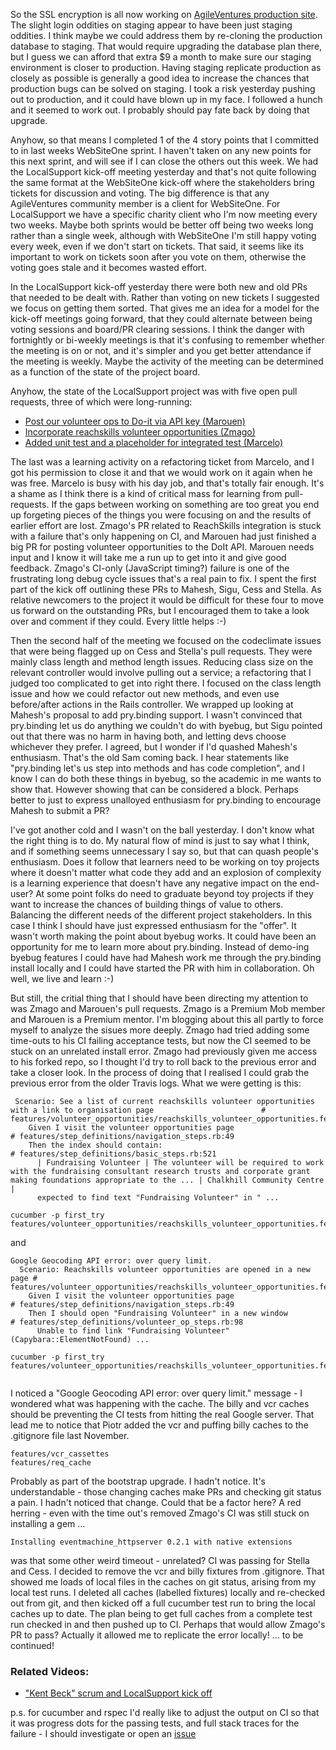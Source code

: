 So the SSL encryption is all now working on [AgileVentures production site](https://www.agileventures.org/).  The slight login oddities on staging appear to have been just staging oddities.  I think maybe we could address them by re-cloning the production database to staging.  That would require upgrading the database plan there, but I guess we can afford that extra $9 a month to make sure our staging environment is closer to production.  Having staging replicate production as closely as possible is generally a good idea to increase the chances that production bugs can be solved on staging.  I took a risk yesterday pushing out to production, and it could have blown up in my face.  I followed a hunch and it seemed to work out.  I probably should pay fate back by doing that upgrade.

Anyhow, so that means I completed 1 of the 4 story points that I committed to in last weeks WebSiteOne sprint.  I haven't taken on any new points for this next sprint, and will see if I can close the others out this week.  We had the LocalSupport kick-off meeting yesterday and that's not quite following the same format at the WebSiteOne kick-off where the stakeholders bring tickets for discussion and voting.  The big difference is that any AgileVentures community member is a client for WebSiteOne.  For LocalSupport we have a specific charity client who I'm now meeting every two weeks.  Maybe both sprints would be better off being two weeks long rather than a single week, although with WebSiteOne I'm still happy voting every week, even if we don't start on tickets.  That said, it seems like its important to work on tickets soon after you vote on them, otherwise the voting goes stale and it becomes wasted effort.

In the LocalSupport kick-off yesterday there were both new and old PRs that needed to be dealt with.  Rather than voting on new tickets I suggested we focus on getting them sorted.  That gives me an idea for a model for the kick-off meetings going forward, that they could alternate between being voting sessions and board/PR clearing sessions.  I think the danger with fortnightly or bi-weekly meetings is that it's confusing to remember whether the meeting is on or not, and it's simpler and you get better attendance if the meeting is weekly.  Maybe the activity of the meeting can be determined as a function of the state of the project board.

Anyhow, the state of the LocalSupport project was with five open pull requests, three of which were long-running:

* [Post our volunteer ops to Do-it via API key (Marouen)](https://github.com/AgileVentures/LocalSupport/pull/427)
* [Incorporate reachskills volunteer opportunities (Zmago)](https://github.com/AgileVentures/LocalSupport/pull/421)
* [Added unit test and a placeholder for integrated test (Marcelo)](https://github.com/AgileVentures/LocalSupport/pull/424)

The last was a learning activity on a refactoring ticket from Marcelo, and I got his permission to close it and that we would work on it again when he was free.  Marcelo is busy with his day job, and that's totally fair enough.  It's a shame as I think there is a kind of critical mass for learning from pull-requests.  If the gaps between working on something are too great you end up forgeting pieces of the things you were focusing on and the results of earlier effort are lost.  Zmago's PR related to ReachSkills integration is stuck with a failure that's only happening on CI, and Marouen had just finished a big PR for posting volunteer opportunities to the DoIt API.  Marouen needs input and I know it will take me a run up to get into it and give good feedback.  Zmago's CI-only (JavaScript timing?) failure is one of the frustrating long debug cycle issues that's a real pain to fix.  I spent the first part of the kick off outlining these PRs to Mahesh, Sigu, Cess and Stella.  As relative newcomers to the project it would be difficult for these four to move us forward on the outstanding PRs, but I encouraged them to take a look over and comment if they could.  Every little helps :-)

Then the second half of the meeting we focused on the codeclimate issues that were being flagged up on Cess and Stella's pull requests.  They were mainly class length and method length issues.  Reducing class size on the relevant controller would involve pulling out a service; a refactoring that I judged too complicated to get into right there.  I focused on the class length issue and how we could refactor out new methods, and even use before/after actions in the Rails controller.  We wrapped up looking at Mahesh's proposal to add pry.binding support.  I wasn't convinced that pry.binding let us do anything we couldn't do with byebug, but Sigu pointed out that there was no harm in having both, and letting devs choose whichever they prefer.  I agreed, but I wonder if I'd quashed Mahesh's enthusiasm.  That's the old Sam coming back.  I hear statements like "pry.binding let's us step into methods and has code completion", and I know I can do both these things in byebug, so the academic in me wants to show that.  However showing that can be considered a block.  Perhaps better to just to express unalloyed enthusiasm for pry.binding to encourage Mahesh to submit a PR?

I've got another cold and I wasn't on the ball yesterday.  I don't know what the right thing is to do.  My natural flow of mind is just to say what I think, and if something seems unnecessary I say so, but that can quash people's enthusiasm.  Does it follow that learners need to be working on toy projects where it doesn't matter what code they add and an explosion of complexity is a learning experience that doesn't have any negative impact on the end-user?  At some point folks do need to graduate beyond toy projects if they want to increase the chances of building things of value to others.  Balancing the different needs of the different project stakeholders.  In this case I think I should have just expressed enthusiasm for the "offer".  It wasn't worth making the point about byebug works.  It could have been an opportunity for me to learn more about pry.binding.  Instead of demo-ing byebug features I could have had Mahesh work me through the pry.binding install locally and I could have started the PR with him in collaboration.  Oh well, we live and learn :-)

But still, the critial thing that I should have been directing my attention to was Zmago and Marouen's pull requests.  Zmago is a Premium Mob member and Marouen is a Premium mentor.  I'm blogging about this all partly to force myself to analyze the sisues more deeply. Zmago had tried adding some time-outs to his CI failing acceptance tests, but now the CI seemed to be stuck on an unrelated install error.  Zmago had previously given me access to his forked repo, so I thought I'd try to roll back to the previous error and take a closer look.  In the process of doing that I realised I could grab the previous error from the older Travis logs.  What we were getting is this:

```
 Scenario: See a list of current reachskills volunteer opportunities with a link to organisation page                        # features/volunteer_opportunities/reachskills_volunteer_opportunities.feature:32
    Given I visit the volunteer opportunities page                                                                            # features/step_definitions/navigation_steps.rb:49
    Then the index should contain:                                                                                            # features/step_definitions/basic_steps.rb:521
      | Fundraising Volunteer | The volunteer will be required to work with the fundraising consultant research trusts and corporate grant making foundations appropriate to the ... | Chalkhill Community Centre |
      expected to find text "Fundraising Volunteer" in " ...
      
cucumber -p first_try features/volunteer_opportunities/reachskills_volunteer_opportunities.feature:32
```

and

```
Google Geocoding API error: over query limit.
  Scenario: Reachskills volunteer opportunities are opened in a new page # features/volunteer_opportunities/reachskills_volunteer_opportunities.feature:42
    Given I visit the volunteer opportunities page                       # features/step_definitions/navigation_steps.rb:49
    Then I should open "Fundraising Volunteer" in a new window           # features/step_definitions/volunteer_op_steps.rb:98
      Unable to find link "Fundraising Volunteer" (Capybara::ElementNotFound) ...
      
cucumber -p first_try features/volunteer_opportunities/reachskills_volunteer_opportunities.feature:42      
      
```

I noticed a "Google Geocoding API error: over query limit." message - I wondered what was happening with the cache.  The billy and vcr caches should be preventing the CI tests from hitting the real Google server. That lead me to notice that Piotr added the vcr and puffing billy caches to the .gitignore file last November. 

```
features/vcr_cassettes
features/req_cache
```

Probably as part of the bootstrap upgrade.  I hadn't notice.  It's understandable - those changing caches make PRs and checking git status a pain.  I hadn't noticed that change.  Could that be a factor here?  A red herring - even with the time out's removed Zmago's CI was still stuck on installing a gem ...

```
Installing eventmachine_httpserver 0.2.1 with native extensions
```

was that some other weird timeout - unrelated?  CI was passing for Stella and Cess. I decided to remove the vcr and billy fixtures from .gitignore.  That showed me loads of local files in the caches on git status, arising from my local test runs.  I deleted all caches (labelled fixtures) locally and re-checked out from git, and then kicked off a full cucumber test run to bring the local caches up to date.  The plan being to get full caches from a complete test run checked in and then pushed up to CI.  Perhaps that would allow Zmago's PR to pass?  Actually it allowed me to replicate the error locally! ... to be continued!


### Related Videos:

* ["Kent Beck" scrum and LocalSupport kick off](https://www.youtube.com/edit?o=U&video_id=D62ZcBOnNsc)

p.s. for cucumber and rspec I'd really like to adjust the output on CI so that it was progress dots for the passing tests, and full stack traces for the failure - I should investigate or open an [issue](https://github.com/cucumber/cucumber-ruby/issues/new)
